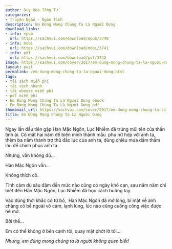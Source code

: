 ```yaml
---
author: Duy Hòa Tống Tử
categories:
- Truyện Ngắn - Ngôn Tình
description: Em Đừng Mong Chúng Ta Là Người Dưng
download_links:
- info: epub
  url: https://sachvui.com/download/epub/3740
- info: mobi
  url: https://sachvui.com/download/mobi/3741
- info: pdf
  url: https://sachvui.com/download/pdf/3742
image: https://sachvui.com/cover/2017/em-dung-mong-chung-ta-la-nguoi-dung.jpg
layout: post
permalink: /em-dung-mong-chung-ta-la-nguoi-dung.html
tags:
- tải sách miễn phí
- tải sách nhanh
- tải ebooks miễn phí
- pdf miễn phí
- Em Đừng Mong Chúng Ta Là Người Dưng ebook
- Em Đừng Mong Chúng Ta Là Người Dưng pdf
thumbnail_url: https://sachvui.com/cover/2017/em-dung-mong-chung-ta-la-nguoi-dung.jpg
title: Em Đừng Mong Chúng Ta Là Người Dưng
---
```


 <div class="item-desc text-justify"> <p>Ngay lần đầu tiên gặp Hàn Mặc Ngôn, Lục Nhiễm đã trúng mũi tên của thần tình ái. Cô mất hai năm để biến mình thành mẫu  phụ nữ hợp với anh ta, thêm ba năm thành trợ thủ đắc lực của anh ta, dùng chiêu mưa dầm thấm lâu để chinh phục anh ta.</p><p>Nhưng, vẫn không đủ…</p><p>Hàn Mặc Ngôn vẫn…</p><p>Không thích cô.</p><p>Tình cảm dù sâu đậm đến mức nào cũng có ngày khô cạn, sau năm năm chỉ biết đến Hàn Mặc Ngôn, Lục Nhiễm đã học cách buông tay.</p><p>Vào đúng thời khắc cô từ bỏ,  Hàn Mặc Ngôn đã mở lòng, bí mật về anh chàng có bề ngoài vô cảm, lạnh lùng, lúc nào cũng cuồng công việc được hé mở.</p><p>Bởi thế…</p><p>Em có thể không ở bên cạnh tôi, quay mặt phớt lờ tôi…</p><p><em>Nhưng, em đừng mong chúng ta là người không quen biết!</em></p> </div>